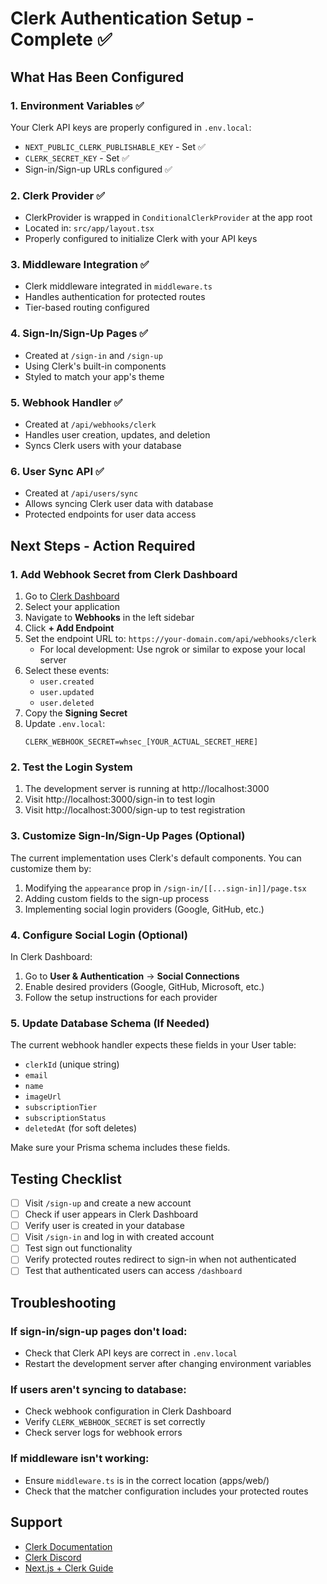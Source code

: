 # Clerk Authentication Setup - Complete ✅

## What Has Been Configured

### 1. Environment Variables ✅
Your Clerk API keys are properly configured in `.env.local`:
- `NEXT_PUBLIC_CLERK_PUBLISHABLE_KEY` - Set ✅
- `CLERK_SECRET_KEY` - Set ✅
- Sign-in/Sign-up URLs configured ✅

### 2. Clerk Provider ✅
- ClerkProvider is wrapped in `ConditionalClerkProvider` at the app root
- Located in: `src/app/layout.tsx`
- Properly configured to initialize Clerk with your API keys

### 3. Middleware Integration ✅
- Clerk middleware integrated in `middleware.ts`
- Handles authentication for protected routes
- Tier-based routing configured

### 4. Sign-In/Sign-Up Pages ✅
- Created at `/sign-in` and `/sign-up`
- Using Clerk's built-in components
- Styled to match your app's theme

### 5. Webhook Handler ✅
- Created at `/api/webhooks/clerk`
- Handles user creation, updates, and deletion
- Syncs Clerk users with your database

### 6. User Sync API ✅
- Created at `/api/users/sync`
- Allows syncing Clerk user data with database
- Protected endpoints for user data access

## Next Steps - Action Required

### 1. Add Webhook Secret from Clerk Dashboard

1. Go to [Clerk Dashboard](https://dashboard.clerk.dev)
2. Select your application
3. Navigate to **Webhooks** in the left sidebar
4. Click **+ Add Endpoint**
5. Set the endpoint URL to: `https://your-domain.com/api/webhooks/clerk`
   - For local development: Use ngrok or similar to expose your local server
6. Select these events:
   - `user.created`
   - `user.updated`
   - `user.deleted`
7. Copy the **Signing Secret**
8. Update `.env.local`:
   ```
   CLERK_WEBHOOK_SECRET=whsec_[YOUR_ACTUAL_SECRET_HERE]
   ```

### 2. Test the Login System

1. The development server is running at http://localhost:3000
2. Visit http://localhost:3000/sign-in to test login
3. Visit http://localhost:3000/sign-up to test registration

### 3. Customize Sign-In/Sign-Up Pages (Optional)

The current implementation uses Clerk's default components. You can customize them by:

1. Modifying the `appearance` prop in `/sign-in/[[...sign-in]]/page.tsx`
2. Adding custom fields to the sign-up process
3. Implementing social login providers (Google, GitHub, etc.)

### 4. Configure Social Login (Optional)

In Clerk Dashboard:
1. Go to **User & Authentication** → **Social Connections**
2. Enable desired providers (Google, GitHub, Microsoft, etc.)
3. Follow the setup instructions for each provider

### 5. Update Database Schema (If Needed)

The current webhook handler expects these fields in your User table:
- `clerkId` (unique string)
- `email`
- `name`
- `imageUrl`
- `subscriptionTier`
- `subscriptionStatus`
- `deletedAt` (for soft deletes)

Make sure your Prisma schema includes these fields.

## Testing Checklist

- [ ] Visit `/sign-up` and create a new account
- [ ] Check if user appears in Clerk Dashboard
- [ ] Verify user is created in your database
- [ ] Visit `/sign-in` and log in with created account
- [ ] Test sign out functionality
- [ ] Verify protected routes redirect to sign-in when not authenticated
- [ ] Test that authenticated users can access `/dashboard`

## Troubleshooting

### If sign-in/sign-up pages don't load:
- Check that Clerk API keys are correct in `.env.local`
- Restart the development server after changing environment variables

### If users aren't syncing to database:
- Check webhook configuration in Clerk Dashboard
- Verify `CLERK_WEBHOOK_SECRET` is set correctly
- Check server logs for webhook errors

### If middleware isn't working:
- Ensure `middleware.ts` is in the correct location (apps/web/)
- Check that the matcher configuration includes your protected routes

## Support

- [Clerk Documentation](https://clerk.com/docs)
- [Clerk Discord](https://discord.com/invite/b5rXHjAg7A)
- [Next.js + Clerk Guide](https://clerk.com/docs/quickstarts/nextjs)